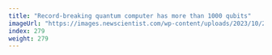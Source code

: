 ```yaml
---
title: "Record-breaking quantum computer has more than 1000 qubits"
imageUrl: "https://images.newscientist.com/wp-content/uploads/2023/10/24143843/SEI_177256796.jpg?width=788"
index: 279
weight: 279
---
```

